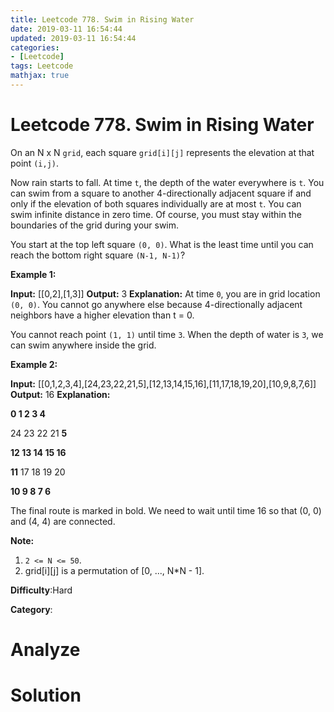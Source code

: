 ```yaml
---
title: Leetcode 778. Swim in Rising Water
date: 2019-03-11 16:54:44
updated: 2019-03-11 16:54:44
categories: 
- [Leetcode]
tags: Leetcode
mathjax: true
---
```


# Leetcode 778. Swim in Rising Water

On an N x N  `grid`, each square  `grid[i][j]`  represents the elevation at that point  `(i,j)`.

Now rain starts to fall. At time  `t`, the depth of the water everywhere is  `t`. You can swim from a square to another 4-directionally adjacent square if and only if the elevation of both squares individually are at most `t`. You can swim infinite distance in zero time. Of course, you must stay within the boundaries of the grid during your swim.

You start at the top left square  `(0, 0)`. What is the least time until you can reach the bottom right square  `(N-1, N-1)`?

**Example 1:**

**Input:** [[0,2],[1,3]]
**Output:** 3
**Explanation:**
At time `0`, you are in grid location `(0, 0)`.
You cannot go anywhere else because 4-directionally adjacent neighbors have a higher elevation than t = 0.

You cannot reach point `(1, 1)` until time `3`.
When the depth of water is `3`, we can swim anywhere inside the grid.

**Example 2:**

**Input:** [[0,1,2,3,4],[24,23,22,21,5],[12,13,14,15,16],[11,17,18,19,20],[10,9,8,7,6]]
**Output:** 16
**Explanation:**

 **0  1  2  3  4**
 
24 23 22 21  **5**

**12 13 14 15 16**

**11** 17 18 19 20

**10  9  8  7  6**

The final route is marked in bold.
We need to wait until time 16 so that (0, 0) and (4, 4) are connected.

**Note:**

1.  `2 <= N <= 50`.
2.  grid[i][j] is a permutation of [0, ..., N*N - 1].

**Difficulty**:Hard

**Category**:

# Analyze


# Solution

```cpp

```